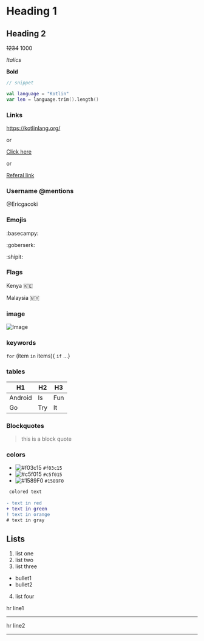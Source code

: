 
# Heading 1

## Heading 2

~~1234~~ 1000

_Italics_

**Bold** 
 
```Kotlin
// snippet

val language = "Kotlin"
var len = language.trim().length()
```
### Links

https://kotlinlang.org/

or

[Click here](https://kotlinlang.org/  "Normal link")

or

[Referal link](mdfiles.md "Referal link")


### Username @mentions
@Ericgacoki

### Emojis

:basecampy:

:goberserk:

:shipit:

### Flags

Kenya :kenya:

Malaysia :malaysia:

### image

![Image](https://image.shutterstock.com/image-photo/image-260nw-1418646482.jpg "sample image")

### keywords

`for` (item `in` items){ `if` ...}

### tables

| H1      |   H2  |   H3   |
|   ---   |  ---  |  ---   |
| Android |  Is   |   Fun  |
| Go      |  Try  |    It  |

### Blockquotes

> this is a block quote

### colors

- ![#f03c15](https://via.placeholder.com/15/f03c15/000000?text=+) `#f03c15`
- ![#c5f015](https://via.placeholder.com/15/c5f015/000000?text=+) `#c5f015`
- ![#1589F0](https://via.placeholder.com/15/1589F0/000000?text=+) `#1589F0`


```diff
 colored text
 
- text in red
+ text in green
! text in orange
# text in gray
```

## Lists

1. list one 
2. list two
3. list three

- bullet1
- bullet2

4. list four

hr line1
___


hr line2

***
